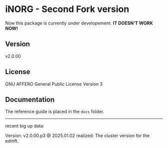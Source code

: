# iNORG - Second Fork version

Now this package is currently under developement. **IT DOESN'T WORK NOW!**

## Version

v2.0.00

## License

GNU AFFERO General Public License Version 3

## Documentation

The reference guide is placed in the `docs` folder.

-------------------------------------------------------------------------------------------
recent big up data:

Version: v2.0.00.p3 @ 2025.01.02
    realized: The cluster version for the edmft.